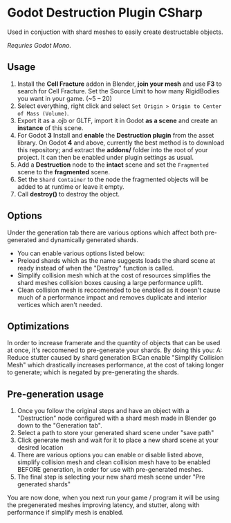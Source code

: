 # Godot Destruction Plugin CSharp

Used in conjuction with shard meshes to easily create destructable objects.

*Requries Godot Mono.*

## Usage

1. Install the **Cell Fracture** addon in Blender, **join your mesh** and use **F3** to search for Cell Fracture. Set the Source Limit to how many RigidBodies you want in your game. (\~5 – 20)
2. Select everything, right click and select `Set Origin > Origin to Center of Mass (Volume)`.
3. Export it as a .ojb or GLTF, import it in Godot **as a scene** and create an **instance** of this scene.
4. For Godot **3** Install and **enable** the **Destruction plugin** from the asset library. On Godot **4** and above, currently the best method is to download this repository; and extract the **addons/** folder into the root of your project. It can then be enabled under plugin settings as usual.
5. Add a **Destruction** node to the **intact** scene and set the `Fragmented` scene to the **fragmented** scene.
6. Set the `Shard Container` to the node the fragmented objects will be added to at runtime or leave it empty.
7. Call **destroy()** to destroy the object.

## Options
Under the generation tab there are various options which affect both pre-generated and dynamically generated shards.
* You can enable various options listed below:
* Preload shards which as the name suggests loads the shard scene at ready instead of when the "Destroy" function is called.
* Simplify collision mesh which at the cost of resources simplifies the shard meshes collision boxes causing a large performance uplift.
* Clean collision mesh is reccomended to be enabled as it doesn't cause much of a performance impact and removes duplicate and interior vertices which aren't needed.


## Optimizations

In order to increase framerate and the quantity of objects that can be used at once, it's reccomened to pre-generate your shards.
By doing this you:
A: Reduce stutter caused by shard generation
B:Can enable "Simplify Collision Mesh" which drastically increases performance, at the cost of taking longer to generate; which is negated by pre-generating the shards.

## Pre-generation usage
1. Once you follow the original steps and have an object with a "Destruction" node configured with a shard mesh made in Blender go down to the "Generation tab".
2. Select a path to store your generated shard scene under "save path"
3. Click generate mesh and wait for it to place a new shard scene at your desired location
4. There are various options you can enable or disable listed above, simplify collision mesh and clean collision mesh have to be enabled BEFORE generation, in order for use with pre-generated meshes.
4. The final step is selecting your new shard mesh scene under "Pre generated shards"

You are now done, when you next run your game / program it will be using the pregenerated meshes improving latency, and stutter, along with performance if simplify mesh is enabled.

